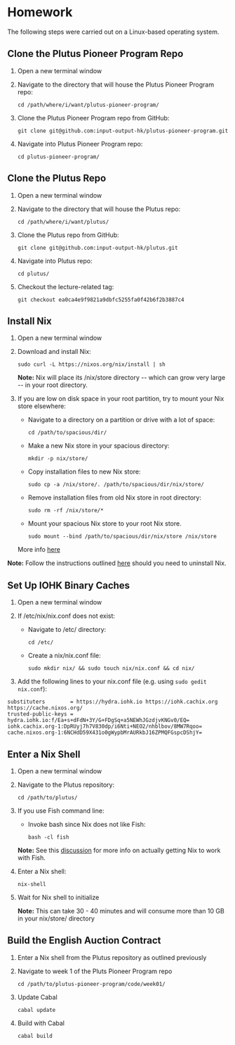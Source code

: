 # Homework

The following steps were carried out on a Linux-based operating system.

## Clone the Plutus Pioneer Program Repo

1. Open a new terminal window
2. Navigate to the directory that will house the Plutus Pioneer Program repo:

    `cd /path/where/i/want/plutus-pioneer-program/`

3. Clone the Plutus Pioneer Program repo from GitHub:

    `git clone git@github.com:input-output-hk/plutus-pioneer-program.git`

4. Navigate into Plutus Pioneer Program repo:

    `cd plutus-pioneer-program/`

## Clone the Plutus Repo

1. Open a new terminal window
2. Navigate to the directory that will house the Plutus repo:

    `cd /path/where/i/want/plutus/`

3. Clone the Plutus repo from GitHub:

    `git clone git@github.com:input-output-hk/plutus.git`

4. Navigate into Plutus repo:

    `cd plutus/`

5. Checkout the lecture-related tag:

    `git checkout ea0ca4e9f9821a9dbfc5255fa0f42b6f2b3887c4`

## Install Nix

1. Open a new terminal window
2. Download and install Nix:

    `sudo curl -L https://nixos.org/nix/install | sh`

    **Note:** Nix will place its /nix/store directory -- which can grow very large -- in your root directory.
3. If you are low on disk space in your root partition, try to mount your Nix store elsewhere:
    - Navigate to a directory on a partition or drive with a lot of space:

        `cd /path/to/spacious/dir/`

    - Make a new Nix store in your spacious directory:

        `mkdir -p nix/store/`

    - Copy installation files to new Nix store:

        `sudo cp -a /nix/store/. /path/to/spacious/dir/nix/store/`

    - Remove installation files from old Nix store in root directory:

        `sudo rm -rf /nix/store/*`

    - Mount your spacious Nix store to your root Nix store.

        `sudo mount --bind /path/to/spacious/dir/nix/store /nix/store`

    More info [here](https://forum.holochain.org/t/install-nix-to-custom-location/4221)


**Note:** Follow the instructions outlined [here](https://github.com/NixOS/nix/issues/1402) should you need to uninstall Nix.

## Set Up IOHK Binary Caches

1. Open a new terminal window
2. If /etc/nix/nix.conf does not exist:
   - Navigate to /etc/ directory:

       `cd /etc/`

   - Create a nix/nix.conf file:

       `sudo mkdir nix/ && sudo touch nix/nix.conf && cd nix/`

3. Add the following lines to your nix.conf file (e.g. using `sudo gedit nix.conf`):
```
substituters        = https://hydra.iohk.io https://iohk.cachix.org https://cache.nixos.org/
trusted-public-keys = hydra.iohk.io:f/Ea+s+dFdN+3Y/G+FDgSq+a5NEWhJGzdjvKNGv0/EQ= iohk.cachix.org-1:DpRUyj7h7V830dp/i6Nti+NEO2/nhblbov/8MW7Rqoo= cache.nixos.org-1:6NCHdD59X431o0gWypbMrAURkbJ16ZPMQFGspcDShjY=
```


## Enter a Nix Shell

1. Open a new terminal window
2. Navigate to the Plutus repository:

    `cd /path/to/plutus/`

3. If you use Fish command line:
    - Invoke bash since Nix does not like Fish:

        `bash -cl fish`

    **Note:** See this [discussion](https://github.com/NixOS/nix/issues/1512) for more info on actually getting Nix to work with Fish.

4. Enter a Nix shell:

    `nix-shell`

5. Wait for Nix shell to initialize

    **Note:** This can take 30 - 40 minutes and will consume more than 10 GB in your nix/store/ directory

## Build the English Auction Contract

1. Enter a Nix shell from the Plutus repository as outlined previously
2. Navigate to week 1 of the Pluts Pioneer Program repo

    `cd /path/to/plutus-pioneer-program/code/week01/`

2. Update Cabal

    `cabal update`

3. Build with Cabal

    `cabal build`
